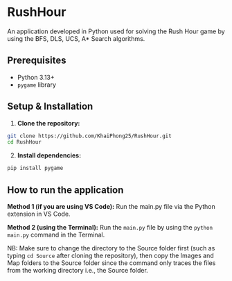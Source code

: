 # RushHour 

An application developed in Python used for solving the Rush Hour game by using the BFS, DLS, UCS, A* Search algorithms.

## Prerequisites

*   Python 3.13+
*   `pygame` library


## Setup & Installation

1. **Clone the repository:**

```bash
git clone https://github.com/KhaiPhong25/RushHour.git
cd RushHour
```

2. **Install dependencies:**

```bash
pip install pygame
```

## How to run the application
**Method 1 (if you are using VS Code):**
Run the main.py file via the Python extension in VS Code. 

**Method 2 (using the Terminal):**
Run the `main.py` file by using the `python main.py` command in the Terminal.

NB: Make sure to change the directory to the Source folder first (such as typing `cd Source` after cloning the repository), then copy the Images and Map folders to the Source folder since the command only traces the files from the working directory i.e., the Source folder.